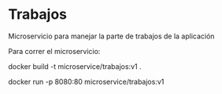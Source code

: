 # Trabajos
Microservicio para manejar la parte de trabajos de la aplicación

Para correr el microservicio:

docker build -t microservice/trabajos:v1 .

docker run -p 8080:80 microservice/trabajos:v1

